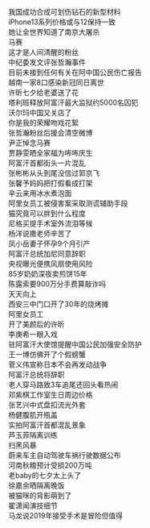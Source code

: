 我国成功合成可划伤钻石的新型材料  
iPhone13系列价格或与12保持一致  
她让全世界知道了南京大屠杀  
马赛  
这才是人间清醒的粉丝  
中纪委发文评张哲瀚事件  
目前未接到任何有关在阿中国公民伤亡报告  
越南一家8口感染新冠同日离世  
许昕七夕给老婆送了花  
塔利班释放阿富汗最大监狱约5000名囚犯  
沃尔玛中国又关店了  
你是我的荣耀吻戏花絮  
张哲瀚粉丝后援会清空微博  
尹正悼念马赛  
贾静雯晒全家福为咘咘庆生  
阿富汗首都街头一片混乱  
张彬彬从头到尾没信过郭京飞  
张馨予妈妈把打假看成打架  
辛云来用冰水煮泡面  
阿里女员工被侵害案采取测谎辅助手段  
猫究竟可以胖到什么程度  
尼格买提手术室外流泪等候  
杨洋说撒老师辛苦了  
凤小岳妻子怀孕9个月引产  
阿富汗总统加尼同意辞职  
央视曝光便携风扇使用风险  
85岁奶奶深夜卖煎饼15年  
陈露索要900万分手费算敲诈吗  
天天向上  
西安三中门口开了30年的烧烤摊  
阿里女员工  
开了美颜后的许昕  
李庚希一眼入戏  
驻阿富汗大使馆提醒中国公民加强安全防护  
王一博仿佛开了个假螃蟹  
菅义伟宣称日本不会再发动战争  
阿富汗总统将辞职  
老人穿马路致3车追尾还回头看热闹  
邓紫棋工作室生日周边价格  
张艺兴中式盘扣流光外套  
杨健腹肌开瓶盖  
实拍阿富汗首都混乱景象  
芦玉菲隔离训练  
扫黑风暴  
蔚来车主自动驾驶车祸行驶数据公布  
河南秋粮预计受损200万吨  
老baby的七夕太上头了  
徐嘉余晒隔离晚饭  
被猫咪的背影萌到了  
翟潇闻演技细节  
马龙说2019年接受手术是冒险但值得  
